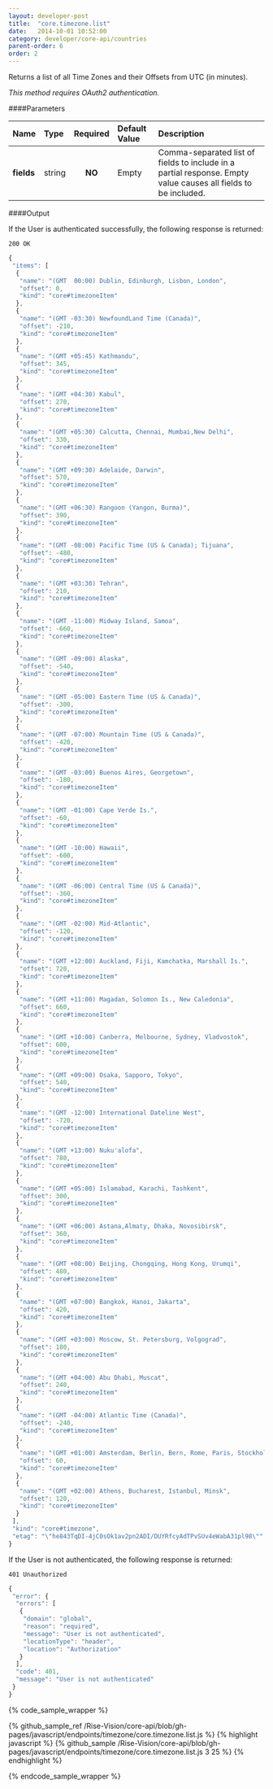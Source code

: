 ```yaml
---
layout: developer-post
title:  "core.timezone.list"
date:   2014-10-01 10:52:00
category: developer/core-api/countries
parent-order: 6
order: 2
---
```


Returns a list of all Time Zones and their Offsets from UTC (in minutes).

*This method requires OAuth2 authentication.*

####Parameters

| Name    | Type   | Required | Default Value | Description |
|:--------|:-------|:--------:|:--------------|:------------|
| **fields**  | string |  **NO**  | Empty | Comma-separated list of fields to include in a partial response. Empty value causes all fields to be included. |

####Output

If the User is authenticated successfully, the following response is returned:

```200 OK```

```javascript
{
 "items": [
  {
   "name": "(GMT  00:00) Dublin, Edinburgh, Lisbon, London",
   "offset": 0,
   "kind": "core#timezoneItem"
  },
  {
   "name": "(GMT -03:30) NewfoundLand Time (Canada)",
   "offset": -210,
   "kind": "core#timezoneItem"
  },
  {
   "name": "(GMT +05:45) Kathmandu",
   "offset": 345,
   "kind": "core#timezoneItem"
  },
  {
   "name": "(GMT +04:30) Kabul",
   "offset": 270,
   "kind": "core#timezoneItem"
  },
  {
   "name": "(GMT +05:30) Calcutta, Chennai, Mumbai,New Delhi",
   "offset": 330,
   "kind": "core#timezoneItem"
  },
  {
   "name": "(GMT +09:30) Adelaide, Darwin",
   "offset": 570,
   "kind": "core#timezoneItem"
  },
  {
   "name": "(GMT +06:30) Rangoon (Yangon, Burma)",
   "offset": 390,
   "kind": "core#timezoneItem"
  },
  {
   "name": "(GMT -08:00) Pacific Time (US & Canada); Tijuana",
   "offset": -480,
   "kind": "core#timezoneItem"
  },
  {
   "name": "(GMT +03:30) Tehran",
   "offset": 210,
   "kind": "core#timezoneItem"
  },
  {
   "name": "(GMT -11:00) Midway Island, Samoa",
   "offset": -660,
   "kind": "core#timezoneItem"
  },
  {
   "name": "(GMT -09:00) Alaska",
   "offset": -540,
   "kind": "core#timezoneItem"
  },
  {
   "name": "(GMT -05:00) Eastern Time (US & Canada)",
   "offset": -300,
   "kind": "core#timezoneItem"
  },
  {
   "name": "(GMT -07:00) Mountain Time (US & Canada)",
   "offset": -420,
   "kind": "core#timezoneItem"
  },
  {
   "name": "(GMT -03:00) Buenos Aires, Georgetown",
   "offset": -180,
   "kind": "core#timezoneItem"
  },
  {
   "name": "(GMT -01:00) Cape Verde Is.",
   "offset": -60,
   "kind": "core#timezoneItem"
  },
  {
   "name": "(GMT -10:00) Hawaii",
   "offset": -600,
   "kind": "core#timezoneItem"
  },
  {
   "name": "(GMT -06:00) Central Time (US & Canada)",
   "offset": -360,
   "kind": "core#timezoneItem"
  },
  {
   "name": "(GMT -02:00) Mid-Atlantic",
   "offset": -120,
   "kind": "core#timezoneItem"
  },
  {
   "name": "(GMT +12:00) Auckland, Fiji, Kamchatka, Marshall Is.",
   "offset": 720,
   "kind": "core#timezoneItem"
  },
  {
   "name": "(GMT +11:00) Magadan, Solomon Is., New Caledonia",
   "offset": 660,
   "kind": "core#timezoneItem"
  },
  {
   "name": "(GMT +10:00) Canberra, Melbourne, Sydney, Vladvostok",
   "offset": 600,
   "kind": "core#timezoneItem"
  },
  {
   "name": "(GMT +09:00) Osaka, Sapporo, Tokyo",
   "offset": 540,
   "kind": "core#timezoneItem"
  },
  {
   "name": "(GMT -12:00) International Dateline West",
   "offset": -720,
   "kind": "core#timezoneItem"
  },
  {
   "name": "(GMT +13:00) Nuku'alofa",
   "offset": 780,
   "kind": "core#timezoneItem"
  },
  {
   "name": "(GMT +05:00) Islamabad, Karachi, Tashkent",
   "offset": 300,
   "kind": "core#timezoneItem"
  },
  {
   "name": "(GMT +06:00) Astana,Almaty, Dhaka, Novosibirsk",
   "offset": 360,
   "kind": "core#timezoneItem"
  },
  {
   "name": "(GMT +08:00) Beijing, Chongqing, Hong Kong, Urumqi",
   "offset": 480,
   "kind": "core#timezoneItem"
  },
  {
   "name": "(GMT +07:00) Bangkok, Hanoi, Jakarta",
   "offset": 420,
   "kind": "core#timezoneItem"
  },
  {
   "name": "(GMT +03:00) Moscow, St. Petersburg, Volgograd",
   "offset": 180,
   "kind": "core#timezoneItem"
  },
  {
   "name": "(GMT +04:00) Abu Dhabi, Muscat",
   "offset": 240,
   "kind": "core#timezoneItem"
  },
  {
   "name": "(GMT -04:00) Atlantic Time (Canada)",
   "offset": -240,
   "kind": "core#timezoneItem"
  },
  {
   "name": "(GMT +01:00) Amsterdam, Berlin, Bern, Rome, Paris, Stockholm, Vienna",
   "offset": 60,
   "kind": "core#timezoneItem"
  },
  {
   "name": "(GMT +02:00) Athens, Bucharest, Istanbul, Minsk",
   "offset": 120,
   "kind": "core#timezoneItem"
  }
 ],
 "kind": "core#timezone",
 "etag": "\"he843TqDI-4jC0sOk1av2pn2ADI/DUYRfcyAdTPvSUv4eWabA31pl98\""
}
```

If the User is not authenticated, the following response is returned:

```401 Unauthorized```

```javascript
{
 "error": {
  "errors": [
   {
    "domain": "global",
    "reason": "required",
    "message": "User is not authenticated",
    "locationType": "header",
    "location": "Authorization"
   }
  ],
  "code": 401,
  "message": "User is not authenticated"
 }
}
```

{% code_sample_wrapper %}

{% github_sample_ref /Rise-Vision/core-api/blob/gh-pages/javascript/endpoints/timezone/core.timezone.list.js %}
{% highlight javascript %}
{% github_sample /Rise-Vision/core-api/blob/gh-pages/javascript/endpoints/timezone/core.timezone.list.js 3 25 %}
{% endhighlight %}

{% endcode_sample_wrapper  %}